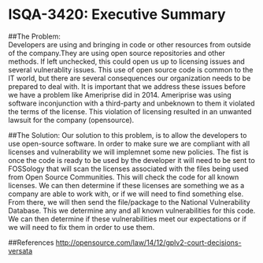 # ISQA-3420: Executive Summary

##The Problem: <br />
Developers are using and bringing in code or other resources from outside of the company.They are using open source repositories and other methods.  If left unchecked, this could open us up to licensing issues and several vulnerablity issues.  This use of open source code is common to the IT world, but there are several consequences our organization needs to be prepared to deal with. It is important that we address these issues before we have a problem like Ameriprise did in 2014.  Ameriprise was using software inconjunction with a third-party and unbeknown to them it violated the terms of the license.  This violation of licensing resulted in an unwanted lawsuit for the company (opensource).


##The Solution:
Our solution to this problem, is to allow the developers to use open-source software.  In order to make sure we are compliant with all licenses and vulnerability we will implemnet some new policies.  The fist is once the code is ready to be used by the developer it will need to be sent to FOSSology that will scan the licenses associated with the files being used from Open Source Communities.  This will check the code for all known licenses.  We can then determine if these licenses are something we as a company are able to work with, or if we will need to find something else.  From there, we will then send the file/package to the National Vulnerability Database.  This we determine any and all known vulnerabilities for this code.  We can then determine if these vulnerabilities meet our expectations or if we will need to fix them in order to use them.  

##References
http://opensource.com/law/14/12/gplv2-court-decisions-versata

